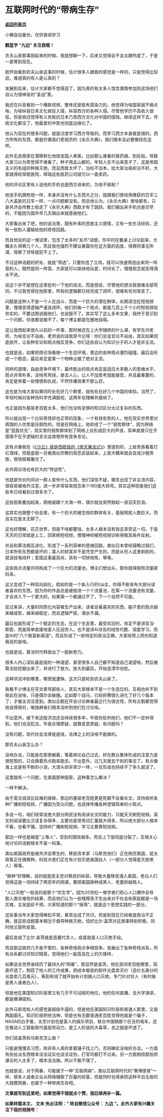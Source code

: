 # 互联网时代的“带病生存”

[**返回列表页**](/gzh/九边)

小懒自动备份，仅供查阅学习

****戳蓝字 **“九边”** 关注我哦！****

农夫山泉那事刚起来的时候，我就想聊一下，后来又觉得会不会太蹭热度了，于是一直等到现在。

刚开始看到农夫山泉这事的时候，估计很多人跟我的感觉是一样的，只是觉得比较逗，难道真的有人是认真的？

发展到后来，估计大家都不觉得逗了，因为真的有太多人饱含激情参加到这场他们自认为很神圣的“圣战”里。

我还在抖音看到一个爆款视频，整体还是挺有感染力的。他觉得为啥国家就不做点啥，为啥纵容日本文化疯狂入侵，纵容西方的各种入侵。尽管他学历不高收入很低，但是依旧觉得有义务抵抗日本乃至西方文化对中国的侵蚀，继续这样下去，传统文化都没了，他最爱的中医也彻底边缘化了。

他认为现在的很多问题，就是过度学习西方导致的。而学习西方本身就是错的，西方所有的东西，都是抄袭我们老祖宗的《永乐大典》，我们根本没必要像现在这样。

此外无良商家在潜移默化地改变国人审美，比如那么难看的膏药旗，到处贴，导致大家习以为常觉得不难看了。种子用孟山都的，年轻人生不出来孩子了，这是帝国主义的有组织种族灭绝。而且西医太坏了，治标不治本，给大家治病却治不好，大家就得经常跑医院，辉瑞这些医药公司就可以一直卖药。

他的评论区里有人说他的手机也是西方进来的，为啥不抵制？

他说手机跟枪炮一样，本身并没有什么东西方之分，就跟我们曾经用缴获的日军三八大盖抵抗日军一样，一点问题都没有。而且他认为，《永乐大典》里啥都有，只是共济会传教士偷走了《永乐大典》西欧才有了跳跃。我们搞出来手机也是迟早的，不能因为国外早几天搞出来就感谢他们。

大家看出来了吧，他的说法里，既有朴素的民族主义感情，又有一些生活经验，还有一些别人灌输给他的奇怪回路。

而且他说的这一堆话里，包含了太多的“友尽”话题，你平时在餐桌上讨论起来，大概永久得罪几个人，而且我也强烈不建议暴露你在这方面的态度，得罪同事无所谓，得罪了领导就犯不上了。

不过这种话题的好处，就是“筛选”，只要你选了立场，就可以快速筛选出来同一阵营的人，既然是同一阵营，大家就可以愉快地玩耍，时间长了，慢慢观念就变得滴水不进。

说这个并不是想在这里批判一下他的说法，而是想说，尽管他的想法我很难全部苟同，不过我觉得在他那里，所有的逻辑都已经完成了闭环，很难有任何改变了。

问题是这种人不是一个人在战斗，而是一个巨大的潜在群体，长期浸泡在短视频里，慢慢变得逻辑严谨且闭环。他们的每一个观点，都是几百上千个小时短视频给夯实的，不要试图说服他们，也说服不了。其实写了这么多年文章，我终于意识到一个问题，你谁都说服不了，每个博主都是在圈地自萌。

这让我想起来很久以前的一件事，那时候还在上大学辅修的什么课，有学生问老师，为啥言论不自由，老师说的话我至今记得：你们总说言论不自由，其实如果彻底放开，让各种言论和观点相互竞争，你们这些自认为知识分子的人才是非主流。

也就是说，如果把舆论场看做一个生态环境，里边的各种观点激烈碰撞，最后会形成一个稳态，最后肯定是某一个物种占据了绝对主流。

同样的道理，自由竞争环境下，最终胜出的观点肯定是适应大多数人的思维水平，观点非常朴素，没啥弯弯绕，直击人心，让人不加思考就能接受，并且最重要的，肯定是带着一些憎恨和仇视，不然传播效果不那么好。

这也是为啥大家如果同时处在好几个群里，就有处在好几个中国的体验。当然了，年轻时候对各种伪科学充满鄙视，这两年也理解并接纳了。

也正是因为基层老百姓太多，他们也没有足够的知识区分太过复杂的东西。

所以就出现一个比较奇怪却也正常的现象，一个有钱有势的人，他在现实世界里对周围的人优势是压倒性的。但是在网络上，他却成了一个“弱势群体”，因为网络是“屁股优先”，现实里的弱势群体到了网络上会形成巨大的声浪，简单直接只在乎感情不在乎逻辑的言论会席卷所有竞争言论。

这有点像我在《[《沙丘》就是西欧版的《倚天屠龙记》](http://mp.weixin.qq.com/s?__biz=MzUzMjY0NDY4Ng==&mid=2247501524&idx=1&sn=3035a957479bb39d9ad086a79bcb986a&chksm=fab290f5cdc519e3cd6dff4d4eca9b28a7ce98d6d345fb603c6859222468310b4701cb80d3ff&scene=21#wechat_redirect)》里提到的，上层贵族看着灯红酒绿，但是底层一旦被类似宗教的观念武装起来，上层大概率就会变成沙俄贵族，很快就被屠光了。

此外舆论场也有巨大的“悖逆性”。

也就是你长时间对一群人宣传什么东西，他们深信不疑，哪天出现了非主流内容，很容易被格外注意，进一步非常容易观念来个180度大转弯。其实这种现象我们这些年已经看到过很多次了。

这些因素叠加起来，网络就跟个大海一样，偶尔就会突然掀起一波滔天巨浪。

这其实也跟整个社会里，有一个巨大的被忽视的群体有关，基层网民人数巨大，而且实在是太无聊了。

这也好理解，花花世界，但是干啥都要钱，太多人根本没有钱去享受这一切。于是天天的日常就是上工，回家刷短视频，慢慢神经被短视频训练得极其条件反射。

并且和算法相互进化，形成了一系列简单的思维回路，类似日本曾经侵略过我们，日本所有东西都是坏的；富人的财富并不是凭空产生的，而是从穷人这里剥削的，就该挂电线杆；爱国这事最高尚，具有一切排他性，等等。

这些观点流量共同构成了一个巨大的流量池，博主们想出头，那你就得按照流量密码来。

这又变成了一种双向驯化，假如你是一个新入行的Up主，你得不断发布大部分读者喜欢的东西，因为你的作品总是被放进一个个流量池，在第一个流量池有流量，才会进入下一个更大的，如果第一个都通过不了，下一个自然不可能。

反过来讲，大量的同质化内容被生产出来，读者总看喜欢的东西，脑子里的观点越来越成型，越来越稳定，而且逻辑严密，滴水不漏。

最后也就形成了一个稳定的生态，在这个生态里，最受欢迎的，肯定不是讲亚当·斯密，而是简单直接地富人压迫穷人。也不是讲AI涉及的线性代数、深度学习，而是AI的“八个致富新渠道”。而且形成了一些特定的政治正确，大家经常上网也知道我说的是啥。

也就是说，算法时代释放出了一股新势力。

很多人内心深处最底层的一种渴望，甚至很多人自己都不知道自己渴望啥，然后被算法给挖掘出来了，并进行了放大。放大到最后，开始连清华也批。

这种洪流冲到哪里，哪里就遭殃，这次只是轮到农夫山泉了。

我看不少博主在写文章骂那些人，其实大家根本不是一个生态位的，互相也听不到彼此在说啥，只是偶尔会破圈。比如那个战马，已经折腾很久进化了好几个版本了，才被主流注意到。类似企鹅在开会讨论麻雀最近行为很古怪，所有企鹅都觉得他说得很对，唯独麻雀们根本没听到他们在讨论啥。

不出意外，接下来这股洪流还会持续很多年，毕竟你批判他们，他们不一定听得到，他们也没犯法，毕竟合理质疑，就算恶意质疑，有问题吗？

没有问题，现代社会法律是底线，法律之上的没啥不能做的。

那农夫山泉怎么办？

没啥办法，只能是在那里躺着，等着舆论自己过去，好在群众集体形成的注意力是很短暂的，只会跟着热点跑来跑去，不出意外，过几天就去干别的事去了。有点像海上总是有不断的小浪，大浪头却非常少一样，一旦形成也持续不了多久就没了。

这里就有一个问题，在美国那种国家，这种事怎么解决？

一样不解决。

由于英文阅读比较难的缘故，那边的基层老百姓更是死都不会看长文，坚持收听各种广播和短视频，广播因为受众问题，也选择传播各种逻辑简单的小观点。

多说一句，咱们经常说绝大部分网民没有阅读长文的能力，只能天天刷短视频。英文的阅读要比汉语复杂得多，主要也是常用词汇量就大得多，所以绝大部分人根本不看，也看不懂，坚持听广播刷短视频。学习主要靠短视频。

那边一样也是越是“上等人”，受到的围攻越多。而且上下层彻底分裂了，互相关心地讨论的话题根本不是一码事。

类似美国政府是被共济会寄生的，移民资本家（马斯克他们）正在掏空美国，犹太政客正在搞换种，科技大佬们正在有计划灭绝美国白人（一部分人觉得是灭绝黑人）等等。

“换种”好理解，说的就是民主党对移民的纵容，导致大量移民涌入美国，老白人们觉得这是一场持续了两百年的阴谋，要把美国换种成黑人、老墨和越南人。

“人口灭绝”一般说的是那个“优生学”。因为20世纪一堆学者们担心人口爆炸会导致人类灾难性的结果，而且他们认为一些残障孩子生出来对于社会和家庭都是一场灾难，主张提前干预，大家知道的那个“唐筛”，就是这个思想实践的一部分。

这些事当年大家觉得稀松平常，甚至达成了共识。但是到现在已经极度政治不正确，提这些话题基本相当于倡导种族灭绝。恰好比尔·盖茨对这类事特别积极，同时他又鼓吹疫苗。

最后变成了比尔·盖茨就是恶魔代言人，疫苗就是人口灭绝手段。

而且那边政府几乎是不管的，各种奇怪观点争相竞争，发展出了各种奇怪派系，所有派系都讨厌知识精英，觉得他们一副高高在上的欠揍样。

如果说全世界谁经历了最持久的“网暴”，那显然是盖茨，他在民间老百姓眼里，简直坏透了。剽窃了他人的工作成果，把成本极低的软件光盘卖天价（造价五美分的光盘卖几百美元），等到有钱了就开始有计划搞人口灭绝，专门针对穷人（有时候是黑人或者白人）。

但是他在美国知识阶层里又有几乎不可动摇的地位，他的任何直播，去大学演讲，都是爆满级别。

此外马斯克给人的感觉是超级牛逼的，但是他在美国知识阶层和普通人那里，又是两副面孔。知识阶层把他当神，但是也有无数普通老百姓觉得他就是个骗子，NASA的白手套，太空计划也是富人的娱乐项目，联合中国搞那个巨丑的电车，还在推动人工智能取代基层劳动力，是工人阶级的大毒草，总之就是坏透了。

你们说盖茨和马斯克怎么做？

只能是慢慢去习惯，除非有人真的拿着锤子找上门，否则确实没啥好办法。一方面有些扯淡东西根本没法证实也没法证伪，打官司都打不过来。另一方面相信那些阴谋论的人太多了，根本没法搞。所以干脆不理了。

也就是说，对于网暴，可能属于一种“互联网病”，类似互联网时代的“赛博感冒”一样，很多人或者企业从网络赚取了巨量的财富，但是同时也得承担这种平白无故的大规模网暴，也属于一种带病生存吧。

 **文章就写到这里吧，如果觉得不错就点个赞，我后续再补一篇。**

 **如果转载本文， **文末** 务必注明：“ **转自微信公众号：** **九边** ”。此外大家有兴趣关注下我的视频号：**

  

